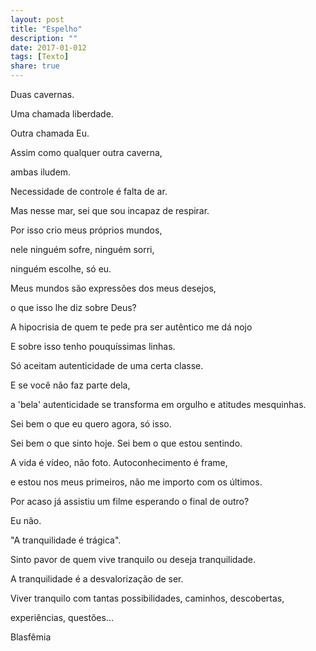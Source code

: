 ```yaml
---
layout: post
title: "Espelho"
description: ""
date: 2017-01-012
tags: [Texto]
share: true
---
```


Duas cavernas.

Uma chamada liberdade.

Outra chamada Eu.

Assim como qualquer outra caverna,

ambas iludem.


Necessidade de controle é falta de ar.

Mas nesse mar, sei que sou incapaz de respirar.

Por isso crio meus próprios mundos,

nele ninguém sofre, ninguém sorri,

ninguém escolhe, só eu.

Meus mundos são expressões dos meus desejos,

o que isso lhe diz sobre Deus?


A hipocrisia de quem te pede pra ser autêntico me dá nojo

E sobre isso tenho pouquíssimas linhas.

Só aceitam autenticidade de uma certa classe.

E se você não faz parte dela,

a 'bela' autenticidade se transforma em orgulho e atitudes mesquinhas.


Sei bem o que eu quero agora, só isso.

Sei bem o que sinto hoje. Sei bem o que estou sentindo.

A vida é vídeo, não foto. Autoconhecimento é frame,

e estou nos meus primeiros, não me importo com os últimos.

Por acaso já assistiu um filme esperando o final de outro?

Eu não.


"A tranquilidade é trágica".

Sinto pavor de quem vive tranquilo ou deseja tranquilidade.

A tranquilidade é a desvalorização de ser.

Viver tranquilo com tantas possibilidades, caminhos, descobertas,

experiências, questões...

Blasfêmia

